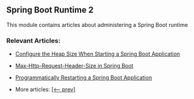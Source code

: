 ## Spring Boot Runtime 2

This module contains articles about administering a Spring Boot runtime

### Relevant Articles:									
 - [Configure the Heap Size When Starting a Spring Boot Application](https://www.baeldung.com/spring-boot-heap-size)
 - [Max-Http-Request-Header-Size in Spring Boot](https://www.baeldung.com/spring-boot-max-http-header-size)
 - [Programmatically Restarting a Spring Boot Application](https://www.baeldung.com/java-restart-spring-boot-app)

 - More articles: [[<-- prev]](../spring-boot-runtime)
